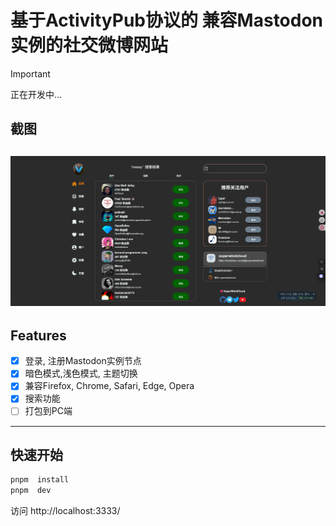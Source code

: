 # 基于ActivityPub协议的 兼容Mastodon实例的社交微博网站

> [!IMPORTANT]
> 正在开发中...

## 截图

![1](./imgs/img_3.png)
---

## Features

- [x] 登录, 注册Mastodon实例节点
- [x] 暗色模式,浅色模式, 主题切换
- [x] 兼容Firefox, Chrome, Safari, Edge, Opera 
- [x] 搜索功能
- [ ] 打包到PC端
---

## 快速开始

```bash
pnpm  install 
pnpm  dev
```

访问 http://localhost:3333/